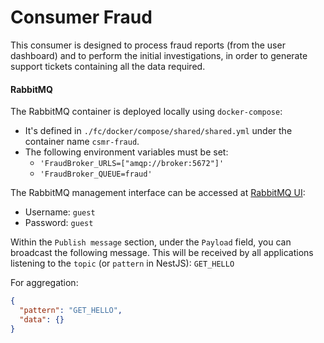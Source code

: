 # Consumer Fraud

This consumer is designed to process fraud reports (from the user dashboard) and to perform the initial investigations, in order to generate support tickets containing all the data required. 

#### RabbitMQ

The RabbitMQ container is deployed locally using `docker-compose`:

- It's defined in `./fc/docker/compose/shared/shared.yml` under the container name `csmr-fraud`.
- The following environment variables must be set:
  - `'FraudBroker_URLS=["amqp://broker:5672"]'`
  - `'FraudBroker_QUEUE=fraud'`

The RabbitMQ management interface can be accessed at [RabbitMQ UI](http://localhost:15672/#/queues/%2F/fraud):

- Username: `guest`
- Password: `guest`

Within the `Publish message` section, under the `Payload` field, you can broadcast the following message. This will be received by all applications listening to the `topic` (or `pattern` in NestJS): `GET_HELLO`

For aggregation:

```json
{
  "pattern": "GET_HELLO",
  "data": {}
}
```
